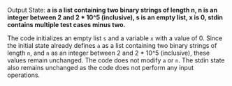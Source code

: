 Output State: **a is a list containing two binary strings of length n, n is an integer between 2 and 2 * 10^5 (inclusive), s is an empty list, x is 0, stdin contains multiple test cases minus two.**

The code initializes an empty list `s` and a variable `x` with a value of 0. Since the initial state already defines `a` as a list containing two binary strings of length `n`, and `n` as an integer between 2 and 2 * 10^5 (inclusive), these values remain unchanged. The code does not modify `a` or `n`. The stdin state also remains unchanged as the code does not perform any input operations.
